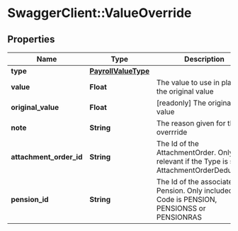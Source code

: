 # SwaggerClient::ValueOverride

## Properties
Name | Type | Description | Notes
------------ | ------------- | ------------- | -------------
**type** | [**PayrollValueType**](PayrollValueType.md) |  | [optional] 
**value** | **Float** | The value to use in place of the original value | [optional] 
**original_value** | **Float** | [readonly] The original value | [optional] 
**note** | **String** | The reason given for the overrride | [optional] 
**attachment_order_id** | **String** | The Id of the AttachmentOrder. Only relevant if the Type is set to AttachmentOrderDeductions | [optional] 
**pension_id** | **String** | The Id of the associated Pension. Only included if the Code is PENSION, PENSIONSS or PENSIONRAS | [optional] 

